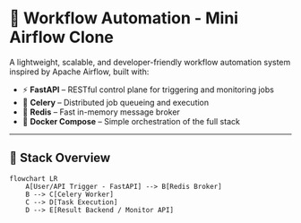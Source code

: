 # 🚀 Workflow Automation - Mini Airflow Clone

A lightweight, scalable, and developer-friendly workflow automation system inspired by Apache Airflow, built with:

- ⚡ **FastAPI** – RESTful control plane for triggering and monitoring jobs
- 🧵 **Celery** – Distributed job queueing and execution
- 🧠 **Redis** – Fast in-memory message broker
- 🐳 **Docker Compose** – Simple orchestration of the full stack

---

## 🔧 Stack Overview

```mermaid
flowchart LR
    A[User/API Trigger - FastAPI] --> B[Redis Broker]
    B --> C[Celery Worker]
    C --> D[Task Execution]
    D --> E[Result Backend / Monitor API]
